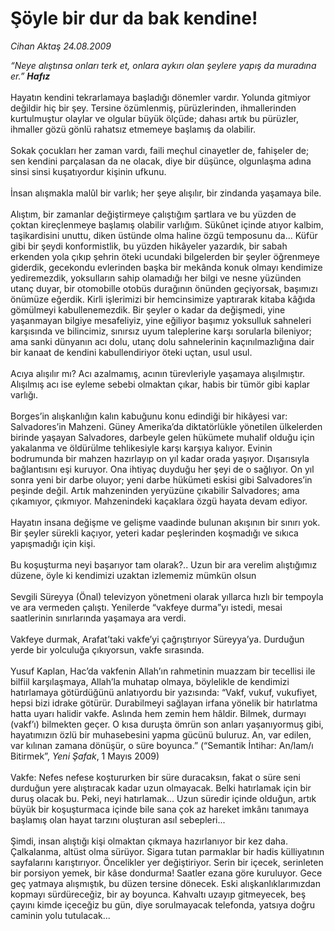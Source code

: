 # Şöyle bir dur da bak kendine!

*Cihan Aktaş 24.08.2009*

<div class="taraf_structure_2col_1zq">
<div class="margen_n">



 <p><i>“Neye alıştınsa onları terk et, onlara aykırı olan şeylere yapış da muradına er.” <strong>Hafız</strong></i><strong> </strong><br/><br/>Hayatın kendini tekrarlamaya başladığı dönemler vardır. Yolunda gitmiyor değildir hiç bir şey. Tersine özümlenmiş, pürüzlerinden, ihmallerinden kurtulmuştur olaylar ve olgular büyük ölçüde; dahası artık bu pürüzler, ihmaller gözü gönlü rahatsız etmemeye başlamış da olabilir. <br/><br/>Sokak çocukları her zaman vardı, faili meçhul cinayetler de, fahişeler de; sen kendini parçalasan da ne olacak, diye bir düşünce, olgunlaşma adına sinsi sinsi kuşatıyordur kişinin ufkunu. <br/><br/>İnsan alışmakla malûl bir varlık; her şeye alışılır, bir zindanda yaşamaya bile. <br/><br/>Alıştım, bir zamanlar değiştirmeye çalıştığım şartlara ve bu yüzden de çoktan kireçlenmeye başlamış olabilir varlığım. Sükûnet içinde atıyor kalbim, taşikardisini unuttu, diken üstünde olma haline özgü temposunu da... Küfür gibi bir şeydi konformistlik, bu yüzden hikâyeler yazardık, bir sabah erkenden yola çıkıp şehrin öteki ucundaki bilgelerden bir şeyler öğrenmeye giderdik, gecekondu evlerinden başka bir mekânda konuk olmayı kendimize yediremezdik, yoksulların sahip olamadığı her bilgi ve nesne yüzünden utanç duyar, bir otomobille otobüs durağının önünden geçiyorsak, başımızı önümüze eğerdik. Kirli işlerimizi bir hemcinsimize yaptırarak kitaba kâğıda gömülmeyi kabullenemezdik. Bir şeyler o kadar da değişmedi, yine yaşanmayan bilgiye mesafeliyiz, yine eğiliyor başımız yoksulluk sahneleri karşısında ve bilincimiz, sınırsız uyum taleplerine karşı sorularla bileniyor; ama sanki dünyanın acı dolu, utanç dolu sahnelerinin kaçınılmazlığına dair bir kanaat de kendini kabullendiriyor öteki uçtan, usul usul. <br/><br/>Acıya alışılır mı? Acı azalmamış, acının türevleriyle yaşamaya alışılmıştır. Alışılmış acı ise eyleme sebebi olmaktan çıkar, habis bir tümör gibi kaplar varlığı. <br/><br/>Borges’in alışkanlığın kalın kabuğunu konu edindiği bir hikâyesi var: Salvadores’in Mahzeni. Güney Amerika’da diktatörlükle yönetilen ülkelerden birinde yaşayan Salvadores, darbeyle gelen hükümete muhalif olduğu için yakalanma ve öldürülme tehlikesiyle karşı karşıya kalıyor. Evinin bodrumunda bir mahzen hazırlayıp on yıl kadar orada yaşıyor. Dışarısıyla bağlantısını eşi kuruyor. Ona ihtiyaç duyduğu her şeyi de o sağlıyor. On yıl sonra yeni bir darbe oluyor; yeni darbe hükümeti eskisi gibi Salvadores’in peşinde değil. Artık mahzeninden yeryüzüne çıkabilir Salvadores; ama çıkamıyor, çıkmıyor. Mahzenindeki kaçaklara özgü hayata devam ediyor. <br/><br/>Hayatın insana değişme ve gelişme vaadinde bulunan akışının bir sınırı yok. Bir şeyler sürekli kaçıyor, yeteri kadar peşlerinden koşmadığı ve sıkıca yapışmadığı için kişi. <br/><br/>Bu koşuşturma neyi başarıyor tam olarak?.. Uzun bir ara verelim alıştığımız düzene, öyle ki kendimizi uzaktan izlememiz mümkün olsun <br/><br/>Sevgili Süreyya (Önal) televizyon yönetmeni olarak yıllarca hızlı bir tempoyla ve ara vermeden çalıştı. Yenilerde “vakfeye durma”yı istedi, mesai saatlerinin sınırlarında yaşamaya ara verdi. <br/><br/>Vakfeye durmak, Arafat’taki vakfe’yi çağrıştırıyor Süreyya’ya. Durduğun yerde bir yolculuğa çıkıyorsun, vakfe sırasında. <br/><br/>Yusuf Kaplan, Hac’da vakfenin Allah’ın rahmetinin muazzam bir tecellisi ile bilfiil karşılaşmaya, Allah’la muhatap olmaya, böylelikle de kendimizi hatırlamaya götürdüğünü anlatıyordu bir yazısında: “Vakf, vukuf, vukufiyet, hepsi bizi idrake götürür. Durabilmeyi sağlayan irfana yönelik bir hatırlatma hatta uyarı halidir vakfe. Aslında hem zemin hem hâldir. Bilmek, durmayı (vakf’ı) bilmekten geçer. O kısa duruşta ömrün son anları yaşanıyormuş gibi, hayatımızın özlü bir muhasebesini yapma gücünü buluruz. An, var edilen, var kılınan zamana dönüşür, o süre boyunca.” (“Semantik İntihar: An/lam/ı Bitirmek”, <i>Yeni Şafak</i>, 1 Mayıs 2009) <br/><br/>Vakfe: Nefes nefese koştururken bir süre duracaksın, fakat o süre seni durduğun yere alıştıracak kadar uzun olmayacak. Belki hatırlamak için bir duruş olacak bu. Peki, neyi hatırlamak... Uzun süredir içinde olduğun, artık büyük bir koşuşturmaca içinde bile sana çok az hareket imkânı tanımaya başlamış olan hayat tarzını oluşturan asıl sebepleri... <br/><br/>Şimdi, insan alıştığı kişi olmaktan çıkmaya hazırlanıyor bir kez daha. Çalkalanma, altüst olma sürüyor. Sigara tutan parmaklar bir hadis külliyatının sayfalarını karıştırıyor. Öncelikler yer değiştiriyor. Serin bir içecek, serinleten bir porsiyon yemek, bir kâse dondurma! Saatler ezana göre kuruluyor. Gece geç yatmaya alışmıştık, bu düzen tersine dönecek. Eski alışkanlıklarımızdan kopmayı sürdüreceğiz, bir ay boyunca. Kahvaltı uzayıp gitmeyecek, beş çayını kimde içeceğiz bu gün, diye sorulmayacak telefonda, yatsıya doğru caminin yolu tutulacak... </p>
<br/>
<br/>
<br/>



<br/>


<div id="taraf_not">
</div>

</div>


</div>

